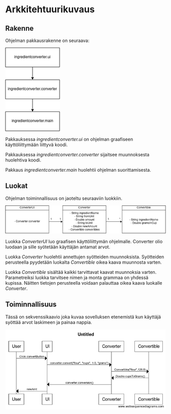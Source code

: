 # Arkkitehtuurikuvaus

## Rakenne

Ohjelman pakkausrakenne on seuraava:

<img src="https://github.com/nagajaga/ot-harjoitustyo/blob/master/dokumentointi/packages.png">

Pakkauksessa _ingredientconverter.ui_ on ohjelman graafiseen käyttöliittymään liittyvä koodi.

Pakkauksessa _ingredientconverter.converter_ sijaitsee muunnoksesta huolehtiva koodi.

Pakkaus _ingredientconverter.main_ huolehtii ohjelman suorittamisesta.

## Luokat

Ohjelman toiminnallisuus on jaoteltu seuraaviin luokkiin.

<img src="https://github.com/nagajaga/ot-harjoitustyo/blob/master/dokumentointi/classes.png">

Luokka _ConverterUI_ luo graafisen käyttöliittymän ohjelmalle. Converter olio luodaan ja sille syötetään käyttäjän antamat arvot.

Luokka _Converter_ huolehtii annettujen syötteiden muunnoksista. Syötteiden perusteella pyydetään luokalta _Convertible_ oikea kaava muunnosta varten.

Luokka _Convertible_ sisältää kaikki tarvittavat kaavat muunnoksia varten. Parametreiksi luokka tarvitsee nimen ja monta grammaa on yhdessä kupissa. Näitten tietojen perusteella voidaan palauttaa oikea kaava luokalle _Converter_.

## Toiminnallisuus

Tässä on sekvenssikaavio joka kuvaa sovelluksen etenemistä kun käyttäjä syöttää arvot laskimeen ja painaa nappia.

<img src="https://github.com/nagajaga/ot-harjoitustyo/blob/master/dokumentointi/sequence.png">
